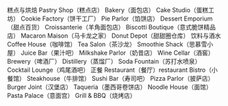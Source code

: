糕点与烘焙
Pastry Shop（糕点店）
Bakery（面包店）
Cake Studio（蛋糕工坊）
Cookie Factory（饼干工厂）
Pie Parlor（馅饼店）
Dessert Emporium（甜点百货）
Croissanterie（羊角面包店）
Biscotti Boutique（意式脆饼精品店）
Macaron Maison（马卡龙之家）
Donut Depot（甜甜圈仓库）
饮料与酒水
Coffee House（咖啡馆）
Tea Salon（茶沙龙）
Smoothie Shack（思慕雪小屋）
Juice Bar（果汁吧）
Milkshake Parlor（奶昔店）
Wine Cellar（酒窖）
Brewery（啤酒厂）
Distillery（蒸馏厂）
Soda Fountain（苏打水喷泉）
Cocktail Lounge（鸡尾酒吧）
正餐
Restaurant（餐厅）restaurant
Bistro（小餐馆）
Steakhouse（牛排馆）
Sushi Bar（寿司吧）
Pizza Parlor（披萨店）
Burger Joint（汉堡店）
Taqueria（墨西哥卷饼店）
Noodle House（面馆）
Pasta Palace（意面宫）
Grill & BBQ（烧烤店）
